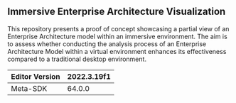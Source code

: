 Immersive Enterprise Architecture Visualization
---------------

This repository presents a proof of concept showcasing a partial view of an Enterprise Architecture model within an immersive environment. The aim is to assess whether conducting the analysis process of an Enterprise Architecture Model within a virtual environment enhances its effectiveness compared to a traditional desktop environment.


|Editor Version|2022.3.19f1|
|--------------|-----------|
|Meta-SDK      |  64.0.0   |
